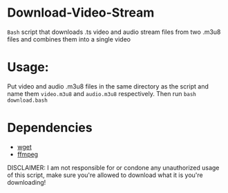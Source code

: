 # Download-Video-Stream
`Bash` script that downloads .ts video and audio stream files from two .m3u8 files and combines them into a single video 

# Usage: 

Put video and audio .m3u8 files in the same directory as the script and name them `video.m3u8` and `audio.m3u8` respectively. Then run `bash download.bash`

# Dependencies 

- [wget](https://www.gnu.org/software/wget/)
- [ffmpeg](https://ffmpeg.org/)

DISCLAIMER: I am not responsible for or condone any unauthorized usage of this script, make sure you're allowed to download what it is you're downloading! 
